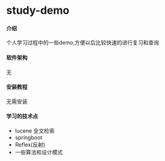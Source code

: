 # study-demo

#### 介绍
个人学习过程中的一些demo,方便以后比较快速的进行复习和查询

#### 软件架构
无

#### 安装教程
无需安装 

#### 学习的技术点
* lucene 全文检索
* springboot
* Reflex(反射)
* 一些算法和设计模式